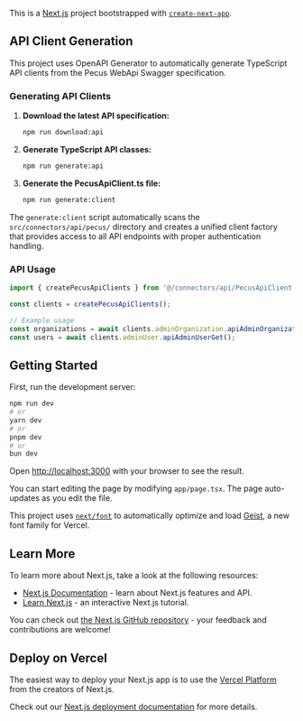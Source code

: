 This is a [Next.js](https://nextjs.org) project bootstrapped with [`create-next-app`](https://nextjs.org/docs/app/api-reference/cli/create-next-app).

## API Client Generation

This project uses OpenAPI Generator to automatically generate TypeScript API clients from the Pecus WebApi Swagger specification.

### Generating API Clients

1. **Download the latest API specification:**
   ```bash
   npm run download:api
   ```

2. **Generate TypeScript API classes:**
   ```bash
   npm run generate:api
   ```

3. **Generate the PecusApiClient.ts file:**
   ```bash
   npm run generate:client
   ```

The `generate:client` script automatically scans the `src/connectors/api/pecus/` directory and creates a unified client factory that provides access to all API endpoints with proper authentication handling.

### API Usage

```typescript
import { createPecusApiClients } from '@/connectors/api/PecusApiClient';

const clients = createPecusApiClients();

// Example usage
const organizations = await clients.adminOrganization.apiAdminOrganizationGet();
const users = await clients.adminUser.apiAdminUserGet();
```

## Getting Started

First, run the development server:

```bash
npm run dev
# or
yarn dev
# or
pnpm dev
# or
bun dev
```

Open [http://localhost:3000](http://localhost:3000) with your browser to see the result.

You can start editing the page by modifying `app/page.tsx`. The page auto-updates as you edit the file.

This project uses [`next/font`](https://nextjs.org/docs/app/building-your-application/optimizing/fonts) to automatically optimize and load [Geist](https://vercel.com/font), a new font family for Vercel.

## Learn More

To learn more about Next.js, take a look at the following resources:

- [Next.js Documentation](https://nextjs.org/docs) - learn about Next.js features and API.
- [Learn Next.js](https://nextjs.org/learn) - an interactive Next.js tutorial.

You can check out [the Next.js GitHub repository](https://github.com/vercel/next.js) - your feedback and contributions are welcome!

## Deploy on Vercel

The easiest way to deploy your Next.js app is to use the [Vercel Platform](https://vercel.com/new?utm_medium=default-template&filter=next.js&utm_source=create-next-app&utm_campaign=create-next-app-readme) from the creators of Next.js.

Check out our [Next.js deployment documentation](https://nextjs.org/docs/app/building-your-application/deploying) for more details.
